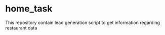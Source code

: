 # home_task
This repository contain lead generation script to get information regarding restaurant data
